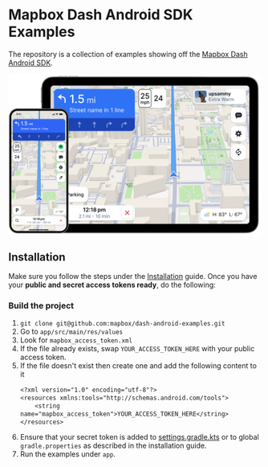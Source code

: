 # Mapbox Dash Android SDK Examples

The repository is a collection of examples showing off the [Mapbox Dash Android SDK](https://docs.mapbox.com/android/dash).

<div align="center">
  <img align="center" src=".github/dash-sdk-overview.png" width="640"/>
</div>

## Installation

Make sure you follow the steps under the [Installation](https://docs.mapbox.com/android/dash/guides/install/) guide. Once you have your **public and secret access tokens ready**, do the following:

### Build the project

1. `git clone git@github.com:mapbox/dash-android-examples.git`
2. Go to `app/src/main/res/values`
3. Look for `mapbox_access_token.xml`
4. If the file already exists, swap `YOUR_ACCESS_TOKEN_HERE` with your public access token.
5. If the file doesn't exist then create one and add the following content to it
   ```
   <?xml version="1.0" encoding="utf-8"?>
   <resources xmlns:tools="http://schemas.android.com/tools">
       <string name="mapbox_access_token">YOUR_ACCESS_TOKEN_HERE</string>
   </resources>
   ```
6. Ensure that your secret token is added to [settings.gradle.kts](settings.gradle.kts) or to global `gradle.properties` as described in the installation guide.
7. Run the examples under `app`.

